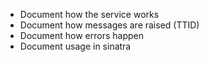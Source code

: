 * Document how the service works
* Document how messages are raised (TTID)
* Document how errors happen
* Document usage in sinatra